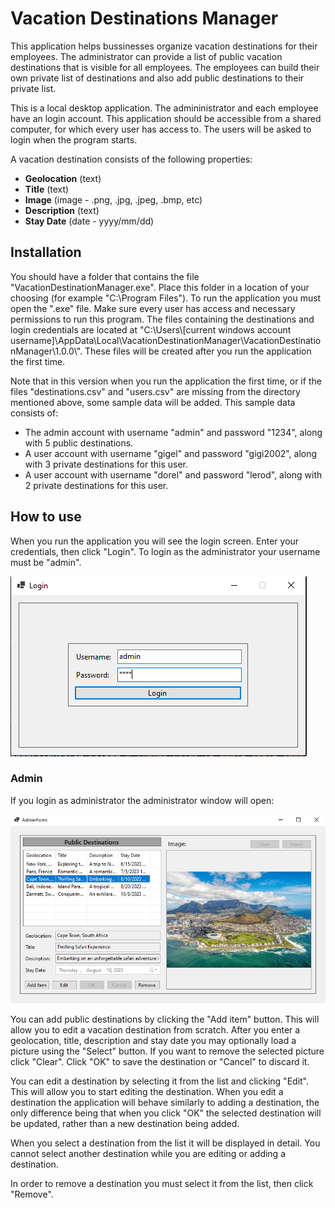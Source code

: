 # Vacation Destinations Manager

This application helps bussinesses organize vacation destinations for their employees. The administrator can provide a list of public vacation destinations that is visible for all employees. The employees can build their own private list of destinations and also add public destinations to their private list.

This is a local desktop application. The admininistrator and each employee have an login account. This application should be accessible from a shared computer, for which every user has access to. The users will be asked to login when the program starts.

A vacation destination consists of the following properties:

* **Geolocation** (text)
* **Title** (text)
* **Image** (image - .png, .jpg, .jpeg, .bmp, etc)
* **Description** (text)
* **Stay Date** (date - yyyy/mm/dd)

## Installation

You should have a folder that contains the file "VacationDestinationManager.exe". Place this folder in a location of your choosing (for example "C:\Program Files"). To run the application you must open the ".exe" file. Make sure every user has access and necessary permissions to run this program. The files containing the destinations and login credentials are located at "C:\\Users\\[current windows account username]\\AppData\Local\\VacationDestinationManager\\VacationDestinationManager\\1.0.0\\". These files will be created after you run the application the first time.

Note that in this version when you run the application the first time, or if the files "destinations.csv" and "users.csv" are missing from the directory mentioned above, some sample data will be added. This sample data consists of:

* The admin account with username "admin" and password "1234", along with 5 public destinations.
* A user account with username "gigel" and password "gigi2002", along with 3 private destinations for this user.
* A user account with username "dorel" and password "lerod", along with 2 private destinations for this user.

## How to use

When you run the application you will see the login screen. Enter your credentials, then click "Login". To login as the administrator your username must be "admin".

![Login screen](pictures/picture01.PNG)

### Admin

If you login as administrator the administrator window will open:

![Administrator screen](pictures/picture02.PNG)

You can add public destinations by clicking the "Add item" button. This will allow you to edit a vacation destination from scratch. After you enter a geolocation, title, description and stay date you may optionally load a picture using the "Select" button. If you want to remove the selected picture click "Clear". Click "OK" to save the destination or "Cancel" to discard it.

You can edit a destination by selecting it from the list and clicking "Edit". This will allow you to start editing the destination. When you edit a destination the application will behave similarly to adding a destination, the only difference being that when you click "OK" the selected destination will be updated, rather than a new destination being added.

When you select a destination from the list it will be displayed in detail. You cannot select another destination while you are editing or adding a destination.

In order to remove a destination you must select it from the list, then click "Remove".
